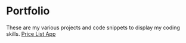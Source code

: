 # Portfolio
These are my various projects and code snippets to display my coding skills.
[Price List App]([https://github.com/maxtispro/Portfolio/blob/main/pricelistapp-compressed.jar](https://github.com/maxtispro/Portfolio/tree/main/Price_List_App)https://github.com/maxtispro/Portfolio/tree/main/Price_List_App)
